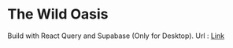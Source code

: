 # The Wild Oasis

Build with React Query and Supabase (Only for Desktop).
Url : [Link](the-wild-oasis-ten-rose.vercel.app)

